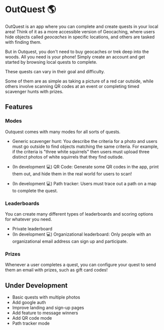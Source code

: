 # OutQuest 🌎

OutQuest is an app where you can complete and create quests in your local area! Think of it as a more accessible version of Geocaching, where users hide objects called _*geocaches*_ in specific locations, and others are tasked with finding them.

But in Outquest, you don't need to buy geocaches or trek deep into the woods. All you need is your phone! Simply create an account and get started by browsing local quests to complete.

These quests can vary in their goal and difficulty.

Some of them are as simple as taking a picture of a red car outside, while others involve scanning QR codes at an event or completing timed scavenger hunts with prizes.

## Features

### Modes

Outquest comes with many modes for all sorts of quests.

- Generic scavenger hunt: You describe the criteria for a photo and users must go outside to find objects matching the same criteria. For example, if the criteria is "three white squirrels" then users must upload three distinct photos of white squirrels that they find outisde.

- (In development 💻) QR Code: Generate some QR codes in the app, print them out, and hide them in the real world for users to scan! 

- (In development 💻) Path tracker: Users must trace out a path on a map to complete the quest.

### Leaderboards
You can create many different types of leaderboards and scoring options for whatever you need.

- Private leaderboard
- (In development 💻) Organizational leaderboard: Only people with an organizational email address can sign up and participate.

### Prizes

Whenever a user completes a quest, you can configure your quest to send them an email with prizes, such as gift card codes!

## Under Development

- Basic quests with multiple photos
- Add google auth
- Improve landing and sign-up pages
- Add feature to message winners
- Add QR code mode
- Path tracker mode